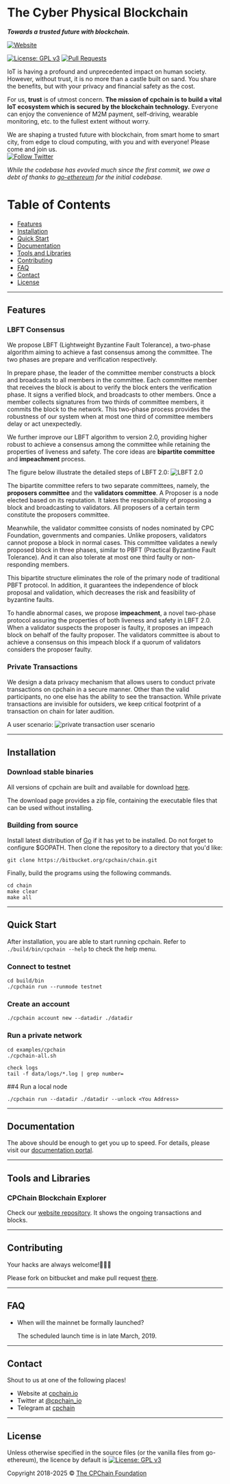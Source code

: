 # The Cyber Physical Blockchain

***Towards a trusted future with blockchain.***

[![Website](https://i.imgur.com/MzU7ovE.png)](https://www.cpchain.io)
 

[![License: GPL v3](https://img.shields.io/badge/License-GPLv3-blue.svg)](https://www.gnu.org/licenses/gpl-3.0)
[![Pull Requests](https://img.shields.io/bitbucket/pr-raw/cpchain/chain.svg)](https://bitbucket.org/cpchain/chain/pull-requests/)

IoT is having a profound and unprecedented impact on human society. However, without trust, it is no
more than a castle built on sand. You share the benefits, but with your privacy and financial safety
as the cost.


For us, **trust** is of utmost concern. **The mission of cpchain is to build a vital IoT ecosystem
which is secured by the blockchain technology.** Everyone can enjoy the convenience of M2M
payment, self-driving, wearable monitoring, etc. to the fullest extent without worry.


We are shaping a trusted future with blockchain, from smart home to smart city, from edge to cloud
computing, with you and with everyone! Please come and join us.  
[![Follow Twitter](https://img.shields.io/twitter/follow/cpchain_io.svg?label=Follow&style=social)](https://twitter.com/intent/follow?screen_name=cpchain_io)


*While the codebase has evovled much since the first commit, we owe a debt of thanks to
[go-ethereum](https://github.com/ethereum/go-ethereum) for the initial codebase.*

# Table of Contents
- [Features](#features)
- [Installation](#installation)
- [Quick Start](#quick-start)
- [Documentation](#documentation)
- [Tools and Libraries](#tools-and-libraries)
- [Contributing](#contributing)
- [FAQ](#faq)
- [Contact](#contact)
- [License](#license)


---
## Features
### LBFT Consensus

We propose LBFT (Lightweight Byzantine Fault Tolerance), 
a two-phase algorithm aiming to achieve a fast consensus among the committee.
The two phases are prepare and verification respectively. 


In prepare phase, the leader of the committee member constructs a block and broadcasts to all members in the committee. 
Each committee member that receives the block is about to verify the block enters the verification phase. 
It signs a verified block, and broadcasts to other members. 
Once a member collects signatures from two thirds of committee members, 
it commits the block to the network. 
This two-phase process provides the robustness of our system 
when at most one third of committee members delay or act unexpectedly.


We further improve our LBFT algorithm to version 2.0, providing higher robust 
to achieve a consensus among the committee while retaining the properties of liveness and safety. 
The core ideas are **bipartite committee** and **impeachment** process.

The figure below illustrate the detailed steps of LBFT 2.0: ![LBFT 2.0](https://i.imgur.com/44njmCj.jpg)

The bipartite committee refers to two separate committees, namely, 
the **proposers committee** and the **validators committee**. A Proposer is a node elected 
based on its reputation. It takes the responsibility of proposing a block and broadcasting to validators.
All proposers of a certain term constitute the proposers committee.

Meanwhile, the validator committee consists of nodes nominated by CPC Foundation, governments and companies.
Unlike proposers, validators cannot propose a block in normal cases. 
This committee validates a newly proposed block in three phases, 
similar to PBFT (Practical Byzantine Fault Tolerance). 
And it can also tolerate at most one third faulty or non-responding members. 


This bipartite structure eliminates the role of the primary node of traditional PBFT protocol. 
In addition, it guarantees the independence of block proposal and validation, which decreases 
the risk and feasibility of byzantine faults. 


To handle abnormal cases, we propose **impeachment**, 
a novel two-phase protocol assuring the properties of both liveness and safety in LBFT 2.0. 
When a validator suspects the proposer is faulty, it proposes an impeach
block on behalf of the faulty proposer. The validators committee is about to 
achieve a consensus on this impeach block if a quorum of validators considers 
the proposer faulty. 



### Private Transactions

We design a data privacy mechanism that allows users to conduct private transactions on cpchain in a
secure manner. Other than the valid participants, no one else has the ability to see the
transaction. While private transactions are invisible for outsiders, we keep critical footprint of a
transaction on chain for later audition.

A user scenario:
![private transaction user scenario](https://i.imgur.com/H3L1vJN.png)


---

## Installation

### Download stable binaries

All versions of cpchain are built and available for download [here](https://bitbucket.org/cpchain/chain/downloads/).

The download page provides a zip file, containing the executable files that can be used without installing.

### Building from source

Install latest distribution of [Go](https://golang.org/) if it has yet to be installed. Do not forget to configure $GOPATH. Then clone the repository to a directory that you'd like:

```shell
git clone https://bitbucket.org/cpchain/chain.git
```

Finally, build the programs using the following commands.

```shell
cd chain
make clear
make all
```




---
## Quick Start

After installation, you are able to start running cpchain. 
Refer to `./build/bin/cpchain --help` to check the help menu.

### Connect to testnet
```shell
cd build/bin
./cpchain run --runmode testnet
```

### Create an account
```shell
./cpchain account new --datadir ./datadir
```

### Run a private network
```shell
cd examples/cpchain
./cpchain-all.sh

check logs
tail -f data/logs/*.log | grep number=
```

##4 Run a local node
```shell
./cpchain run --datadir ./datadir --unlock <You Address>
```

    
---
## Documentation
The above should be enough to get you up to speed. For details, please visit our [documentation portal](https://docs.cpchain.io).


---
## Tools and Libraries
### CPChain Blockchain Explorer
Check our [website repository](https://github.com/CPChain/cpchain-website).
It shows the ongoing transactions and blocks.


---
## Contributing
Your hacks are always welcome!🔨🔨🔨

Please fork on bitbucket and make pull request [there](https://bitbucket.org/cpchain/chain/pull-requests/).


---
## FAQ
- When will the mainnet be formally launched?

  The scheduled launch time is in late March, 2019.


---
## Contact
Shout to us at one of the following places!

- Website at [cpchain.io](https://cpchain.io)
- Twitter at [@cpchain_io](https://twitter.com/cpchain_io)
- Telegram at [cpchain](https://t.me/cpchain)

---
## License
Unless otherwise specified in the source files (or the vanilla files from go-ethereum), the licence by
default is [![License: GPL v3](https://img.shields.io/badge/License-GPLv3-blue.svg)](https://www.gnu.org/licenses/gpl-3.0)

Copyright 2018-2025 © [The CPChain Foundation](https://www.cpchain.io)